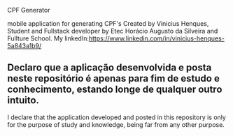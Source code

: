 CPF Generator

mobile application for generating CPF's Created by Vinicius Henques, Student and Fullstack developer by Etec Horácio Augusto da Silveira and Fullture School. My linkedIn:https://www.linkedin.com/in/vinicius-henques-5a843a1b9/

Declaro que a aplicação desenvolvida e posta neste repositório é apenas para fim de estudo e conhecimento, estando longe de qualquer outro intuito.
-
I declare that the application developed and posted in this repository is only for the purpose of study and knowledge, being far from any other purpose.

